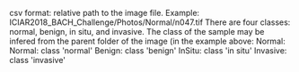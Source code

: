 csv format:
relative path to the image file.
Example:
ICIAR2018_BACH_Challenge/Photos/Normal/n047.tif
There are four classes: normal, benign, in situ, and invasive.
The class of the sample may be infered from the parent folder of the image (in the example above:
 Normal:
Normal: class 'normal'
Benign: class 'benign'
InSitu: class 'in situ'
Invasive: class 'invasive'